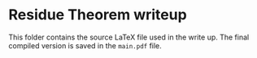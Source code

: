 # Residue Theorem writeup
This folder contains the source LaTeX file used in the write up. The final compiled version is saved in the `main.pdf` file.
